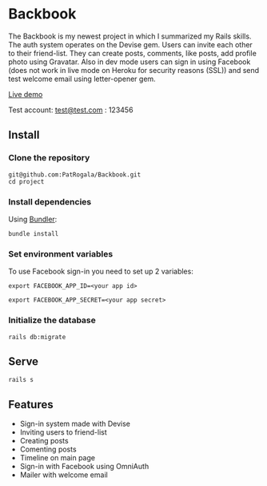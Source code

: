 # Backbook
The Backbook is my newest project in which I summarized my Rails skills. The auth system operates on the Devise gem. Users can invite each other to their friend-list. They can create posts, comments, like posts, add profile photo using Gravatar. Also in dev mode users can sign in using Facebook (does not work in live mode on Heroku for security reasons (SSL)) and send test welcome email using letter-opener gem.

[Live demo](https://backboook.herokuapp.com/posts/2)

Test account: test@test.com : 123456

## Install

### Clone the repository

```shell
git@github.com:PatRogala/Backbook.git
cd project
```

### Install dependencies

Using [Bundler](https://github.com/bundler/bundler):

```shell
bundle install
```

### Set environment variables

To use Facebook sign-in you need to set up 2 variables:

```shell
export FACEBOOK_APP_ID=<your app id>

export FACEBOOK_APP_SECRET=<your app secret>
```

### Initialize the database

```shell
rails db:migrate
```

## Serve

```shell
rails s
```

## Features

* Sign-in system made with Devise
* Inviting users to friend-list
* Creating posts
* Comenting posts
* Timeline on main page
* Sign-in with Facebook using OmniAuth
* Mailer with welcome email

